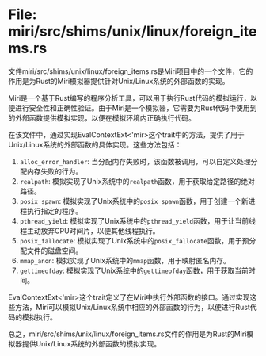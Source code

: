 # File: miri/src/shims/unix/linux/foreign_items.rs

文件miri/src/shims/unix/linux/foreign_items.rs是Miri项目中的一个文件，它的作用是为Rust的Miri模拟器提供针对Unix/Linux系统的外部函数的实现。

Miri是一个基于Rust编写的程序分析工具，可以用于执行Rust代码的模拟运行，以便进行安全性和正确性验证。由于Miri是一个模拟器，它需要为Rust代码中使用到的外部函数提供模拟实现，以便在模拟环境内正确执行代码。

在该文件中，通过实现EvalContextExt<'mir>这个trait中的方法，提供了用于Unix/Linux系统的外部函数的具体实现。这些方法包括：

1. `alloc_error_handler`: 当分配内存失败时，该函数被调用，可以自定义处理分配内存失败的行为。
2. `realpath`: 模拟实现了Unix系统中的`realpath`函数，用于获取给定路径的绝对路径。
3. `posix_spawn`: 模拟实现了Unix系统中的`posix_spawn`函数，用于创建一个新进程执行指定的程序。
4. `pthread_yield`: 模拟实现了Unix系统中的`pthread_yield`函数，用于让当前线程主动放弃CPU时间片，以便其他线程执行。
5. `posix_fallocate`: 模拟实现了Unix系统中的`posix_fallocate`函数，用于预分配文件的磁盘空间。
6. `mmap_anon`: 模拟实现了Unix系统中的`mmap`函数，用于映射匿名内存。
7. `gettimeofday`: 模拟实现了Unix系统中的`gettimeofday`函数，用于获取当前时间。

EvalContextExt<'mir>这个trait定义了在Miri中执行外部函数的接口。通过实现这些方法，Miri可以模拟Unix/Linux系统中相应的外部函数的行为，以便进行Rust代码的模拟执行。

总之，miri/src/shims/unix/linux/foreign_items.rs文件的作用是为Rust的Miri模拟器提供Unix/Linux系统的外部函数的模拟实现。

